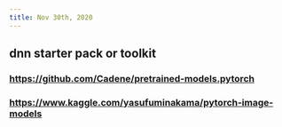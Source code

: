 ```yaml
---
title: Nov 30th, 2020
---
```


## dnn starter pack or toolkit
### https://github.com/Cadene/pretrained-models.pytorch
### https://www.kaggle.com/yasufuminakama/pytorch-image-models
